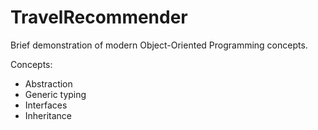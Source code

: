 # TravelRecommender
Brief demonstration of modern Object-Oriented Programming concepts.

Concepts:
- Abstraction
- Generic typing
- Interfaces
- Inheritance
